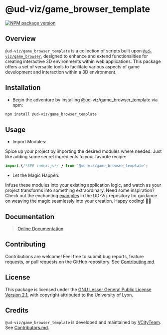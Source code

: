 # @ud-viz/game_browser_template

[![NPM package version](https://badgen.net/npm/v/@ud-viz/game_browser_template)](https://npmjs.com/package/@ud-viz/game_browser_template)


## Overview

`@ud-viz/game_browser_template` is a collection of scripts built upon [`@ud-viz/game_browser`](../game_browser/Readme.md), designed to enhance and extend functionalities for creating interactive 3D environments within web applications. This package offers a set of versatile tools to facilitate various aspects of game development and interaction within a 3D environment.

## Installation

- Begin the adventure by installing @ud-viz/game_browser_template via npm:

```bash
npm install @ud-viz/game_browser_template
```

## Usage

- Import Modules:

Spice up your project by importing the desired modules where needed. Just like adding some secret ingredients to your favorite recipe:
```js
import {/*SEE index.js*/ } from '@ud-viz/game_browser_template';
```

- Let the Magic Happen:

Infuse these modules into your existing application logic, and watch as your project transforms into something extraordinary. Need some inspiration? Check out the enchanting [examples](https://github.com/VCityTeam/UD-Viz/blob/master/examples) in the UD-Viz repository for guidance on weaving the magic seamlessly into your creation. Happy coding! 🚀✨

## Documentation

> [Online Documentation](https://vcityteam.github.io/UD-Viz/html/game_browser_template/)

## Contributing

Contributions are welcome! Feel free to submit bug reports, feature requests, or pull requests on the GitHub repository. See [Contributing.md](https://github.com/VCityTeam/UD-Viz/blob/master/docs/static/Contributing.md).

## License

This package is licensed under the [GNU Lesser General Public License Version 2.1](https://github.com/VCityTeam/UD-Viz/blob/master/LICENSE.md), with copyright attributed to the University of Lyon.

## Credits

`@ud-viz/game_browser_template` is developed and maintained by [VCityTeam](https://github.com/VCityTeam). See [Contributors.md](https://github.com/VCityTeam/UD-Viz/blob/master/docs/static/Contributors.md).